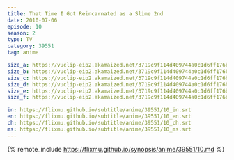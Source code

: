 ```yaml
---
title: That Time I Got Reincarnated as a Slime 2nd
date: 2010-07-06
episode: 10
season: 2
type: TV
category: 39551
tag: anime

size_a: https://vuclip-eip2.akamaized.net/3719c9f114d409744a0c1d6ff176bb9f/vp63207_V20210317050135/hlsc_e2931_2.m3u8
size_b: https://vuclip-eip2.akamaized.net/3719c9f114d409744a0c1d6ff176bb9f/vp63207_V20210317050135/hlsc_e2931_3.m3u8
size_c: https://vuclip-eip2.akamaized.net/3719c9f114d409744a0c1d6ff176bb9f/vp63207_V20210317050135/hlsc_e2931_4.m3u8
size_d: https://vuclip-eip2.akamaized.net/3719c9f114d409744a0c1d6ff176bb9f/vp63207_V20210317050135/hlsc_e2931_5.m3u8
size_e: https://vuclip-eip2.akamaized.net/3719c9f114d409744a0c1d6ff176bb9f/vp63207_V20210317050135/hlsc_e2931_6.m3u8
size_f: https://vuclip-eip2.akamaized.net/3719c9f114d409744a0c1d6ff176bb9f/vp63207_V20210317050135/hlsc_e2931_7.m3u8

in: https://flixmu.github.io/subtitle/anime/39551/10_in.srt
en: https://flixmu.github.io/subtitle/anime/39551/10_en.srt
ch: https://flixmu.github.io/subtitle/anime/39551/10_ch.srt
ms: https://flixmu.github.io/subtitle/anime/39551/10_ms.srt
---
```

{% remote_include https://flixmu.github.io/synopsis/anime/39551/10.md %}
